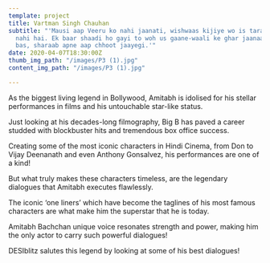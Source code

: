 ```yaml
---
template: project
title: Vartman Singh Chauhan
subtitle: "'Mausi aap Veeru ko nahi jaanati, wishwaas kijiye wo is tarah kaa insaan
  nahi hai. Ek baar shaadi ho gayi to woh us gaane-waali ke ghar jaanaa band kar degaa.
  bas, sharaab apne aap chhoot jaayegi.'"
date: 2020-04-07T18:30:00Z
thumb_img_path: "/images/P3 (1).jpg"
content_img_path: "/images/P3 (1).jpg"

---
```

As the biggest living legend in Bollywood, Amitabh is idolised for his stellar performances in films and his untouchable star-like status.

Just looking at his decades-long filmography, Big B has paved a career studded with blockbuster hits and tremendous box office success.

Creating some of the most iconic characters in Hindi Cinema, from Don to Vijay Deenanath and even Anthony Gonsalvez, his performances are one of a kind!

But what truly makes these characters timeless, are the legendary dialogues that Amitabh executes flawlessly.

The iconic ‘one liners’ which have become the taglines of his most famous characters are what make him the superstar that he is today.

Amitabh Bachchan unique voice resonates strength and power, making him the only actor to carry such powerful dialogues!

DESIblitz salutes this legend by looking at some of his best dialogues!